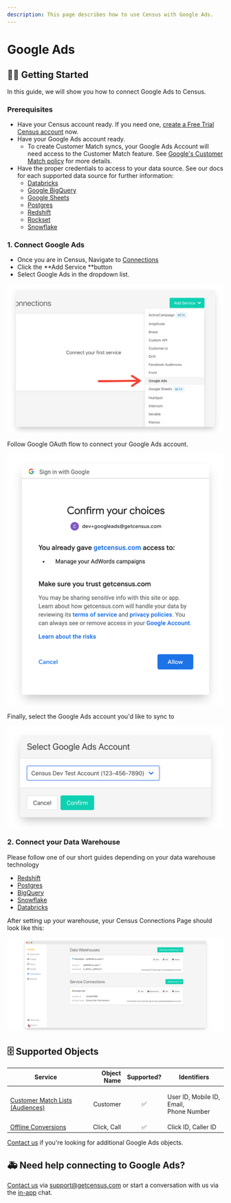 ```yaml
---
description: This page describes how to use Census with Google Ads.
---
```


# Google Ads

## 🏃‍♀️ Getting Started

In this guide, we will show you how to connect Google Ads to Census.

### Prerequisites

* Have your Census account ready. If you need one, [create a Free Trial Census account](https://app.getcensus.com) now.
* Have your Google Ads account ready.
  * To create Customer Match syncs, your Google Ads Account will need access to the Customer Match feature. See [Google's Customer Match policy](https://support.google.com/adspolicy/answer/6299717?hl=en) for more details.
* Have the proper credentials to access to your data source. See our docs for each supported data source for further information:
  * [Databricks](https://docs.getcensus.com/sources/databricks)
  * [Google BigQuery](https://docs.getcensus.com/sources/google-bigquery)
  * [Google Sheets](https://docs.getcensus.com/sources/google-sheets)
  * [Postgres](https://docs.getcensus.com/sources/postgres)
  * [Redshift](https://docs.getcensus.com/sources/redshift)
  * [Rockset](https://docs.getcensus.com/sources/rockset)
  * [Snowflake](https://docs.getcensus.com/sources/snowflake)

### 1. Connect Google Ads

* Once you are in Census, Navigate to [Connections](https://app.getcensus.com/connections)
* Click the **Add Service **button
* Select Google Ads in the dropdown list.

![](../../.gitbook/assets/screely-1619113580005.png)

Follow Google OAuth flow to connect your Google Ads account. 

![](../../.gitbook/assets/screely-1619118724964.png)

Finally, select the Google Ads account you'd like to sync to

![](../../.gitbook/assets/screely-1619118759931.png)

### 2. Connect your Data Warehouse

Please follow one of our short guides depending on your data warehouse technology

* [Redshift](https://help.getcensus.com/article/10-configuring-redshift-postgresql-access)
* [Postgres](https://help.getcensus.com/article/10-configuring-redshift-postgresql-access)
* [BigQuery](https://help.getcensus.com/article/21-configuring-bigquery-access)
* [Snowflake](https://help.getcensus.com/article/8-configuring-snowflake-access)
* [Databricks](../../sources/databricks.md)

After setting up your warehouse, your Census Connections Page should look like this:

![](../../.gitbook/assets/screely-1619121030102.png)

## 🗄 Supported Objects

| Service                                                                                                         | **Object Name** | **Supported?** | Identifiers                                        |
| --------------------------------------------------------------------------------------------------------------- | --------------: | :------------: | -------------------------------------------------- |
| [Customer Match Lists (Audiences)](https://docs.getcensus.com/destinations/google-ads/customer-match-audiences) |        Customer |        ✅       | <p>User ID, Mobile ID, Email, <br>Phone Number</p> |
| [Offline Conversions](https://docs.getcensus.com/destinations/google-ads/offline-conversions)                   |     Click, Call |        ✅       | Click ID, Caller ID                                |

[Contact us](mailto:support@getcensus.com) if you're looking for additional Google Ads objects.

## 🚑 Need help connecting to Google Ads?

[Contact us](mailto:support@getcensus.com) via support@getcensus.com or start a conversation with us via the [in-app](https://app.getcensus.com) chat.
